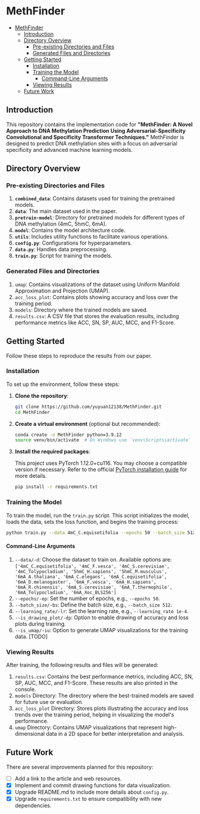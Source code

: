 # MethFinder

- [MethFinder](#methfinder)
  - [Introduction](#introduction)
  - [Directory Overview](#directory-overview)
    - [Pre-existing Directories and Files](#pre-existing-directories-and-files)
    - [Generated Files and Directories](#generated-files-and-directories)
  - [Getting Started](#getting-started)
    - [Installation](#installation)
    - [Training the Model](#training-the-model)
      - [Command-Line Arguments](#command-line-arguments)
    - [Viewing Results](#viewing-results)
  - [Future Work](#future-work)

## Introduction

This repository contains the implementation code for **"MethFinder: A Novel Approach to DNA Methylation Prediction Using Adversarial-Specificity Convolutional and Specificity Transformer Techniques."** MethFinder is designed to predict DNA methylation sites with a focus on adversarial specificity and advanced machine learning models.

## Directory Overview

### Pre-existing Directories and Files

1. **`combined_data`**: Contains datasets used for training the pretrained models.
2. **`data`**: The main dataset used in the paper.
3. **`pretrain-model`**: Directory for pretrained models for different types of DNA methylation (4mC, 5hmC, 6mA).
4. **`model`**: Contains the model architecture code.
5. **`utils`**: Includes utility functions to facilitate various operations.
6. **`config.py`**: Configurations for hyperparameters.
7. **`data.py`**: Handles data preprocessing.
8. **`train.py`**: Script for training the models.

### Generated Files and Directories

1. `umap`: Contains visualizations of the dataset using Uniform Manifold Approximation and Projection (UMAP).
2. `acc_loss_plot`: Contains plots showing accuracy and loss over the training period.
3. `models`: Directory where the trained models are saved.
4. `results.csv`: A CSV file that stores the evaluation results, including performance metrics like ACC, SN, SP, AUC, MCC, and F1-Score.

## Getting Started

Follow these steps to reproduce the results from our paper.

### Installation

To set up the environment, follow these steps:

1. **Clone the repository**:

    ```bash
    git clone https://github.com/yuyuan12138/MethFinder.git
    cd MethFinder
    ```

2. **Create a virtual environment** (optional but recommended):

    ```bash
    conda create -n MethFinder python=3.9.12
    source venv/bin/activate  # On Windows use `venv\Scripts\activate`
    ```

3. **Install the required packages**:

   This project uses PyTorch 1.12.0+cu116. You may choose a compatible version if necessary. Refer to the official [PyTorch installation guide](https://pytorch.org/get-started/locally/) for more details.

    ```bash
    pip install -r requirements.txt
    ```

### Training the Model

To train the model, run the `train.py` script. This script initializes the model, loads the data, sets the loss function, and begins the training process:

```bash
python train.py --data 4mC_C.equisetifolia --epochs 50 --batch_size 512 --learning_rate 1e-4 --is_drawing_plot --is_umap
```

#### Command-Line Arguments

1. `--data/-d`: Choose the dataset to train on. Available options are: `['4mC_C.equisetifolia', '4mC_F.vesca', '4mC_S.cerevisiae', '4mC_Tolypocladium', '5hmC_H.sapiens', '5hmC_M.musculus', '6mA_A.thaliana', '6mA_C.elegans', '6mA_C.equisetifolia', '6mA_D.melanogaster', '6mA_F.vesca', '6mA_H.sapiens', '6mA_R.chinensis', '6mA_S.cerevisiae', '6mA_T.thermophile', '6mA_Tolypocladium', '6mA_Xoc_BLS256']`
2. `--epochs/-ep`: Set the number of epochs, e.g., `--epochs 50`.
3. `--batch_size/-bs`: Define the batch size, e.g., `--batch_size 512`.
4. `--learning_rate/-lr`: Set the learning rate, e.g., `--learning_rate 1e-4`.
5. `--is_drawing_plot/-dp`: Option to enable drawing of accuracy and loss plots during training.
6. `--is_umap/-iu`: Option to generate UMAP visualizations for the training data. [TODO]

### Viewing Results

After training, the following results and files will be generated:

1. `results.csv`: Contains the best performance metrics, including ACC, SN, SP, AUC, MCC, and F1-Score. These results are also printed in the console.
2. `models` Directory: The directory where the best-trained models are saved for future use or evaluation.
3. `acc_loss_plot` Directory: Stores plots illustrating the accuracy and loss trends over the training period, helping in visualizing the model's performance.
4. `umap` Directory: Contains UMAP visualizations that represent high-dimensional data in a 2D space for better interpretation and analysis.

## Future Work

There are several improvements planned for this repository:

- [ ] Add a link to the article and web resources.
- [x] Implement and commit drawing functions for data visualization.
- [x] Upgrade README.md to include more details about `config.py`.
- [x] Upgrade `requirements.txt` to ensure compatibility with new dependencies.
